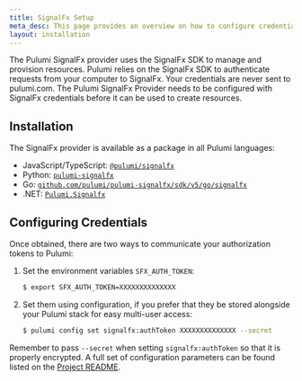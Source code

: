 ```yaml
---
title: SignalFx Setup
meta_desc: This page provides an overview on how to configure credentials for the Pulumi SignalFx Provider.
layout: installation
---
```


The Pulumi SignalFx provider uses the SignalFx SDK to manage and provision resources.
Pulumi relies on the SignalFx SDK to authenticate requests from your computer to SignalFx. Your credentials are never sent
to pulumi.com.
The Pulumi SignalFx Provider needs to be configured with SignalFx credentials
before it can be used to create resources.

## Installation

The SignalFx provider is available as a package in all Pulumi languages:

* JavaScript/TypeScript: [`@pulumi/signalfx`](https://www.npmjs.com/package/@pulumi/signalfx)
* Python: [`pulumi-signalfx`](https://pypi.org/project/pulumi-signalfx/)
* Go: [`github.com/pulumi/pulumi-signalfx/sdk/v5/go/signalfx`](https://github.com/pulumi/pulumi-signalfx)
* .NET: [`Pulumi.Signalfx`](https://www.nuget.org/packages/Pulumi.Signalfx)

## Configuring Credentials

Once obtained, there are two ways to communicate your authorization tokens to Pulumi:

1. Set the environment variables `SFX_AUTH_TOKEN`:

    ```bash
    $ export SFX_AUTH_TOKEN=XXXXXXXXXXXXXX
    ```

2. Set them using configuration, if you prefer that they be stored alongside your Pulumi stack for easy multi-user access:

    ```bash
    $ pulumi config set signalfx:authToken XXXXXXXXXXXXXX --secret
    ```

Remember to pass `--secret` when setting `signalfx:authToken` so that it is properly encrypted. A full set of configuration parameters
can be found listed on the [Project README](https://github.com/pulumi/pulumi-signalfx/blob/master/README.md).
